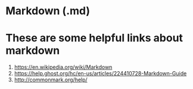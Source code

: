 Markdown (.md)  
===================
  
# These are some helpful links about **markdown**  
1. https://en.wikipedia.org/wiki/Markdown  
2. https://help.ghost.org/hc/en-us/articles/224410728-Markdown-Guide  
3. http://commonmark.org/help/  
 

